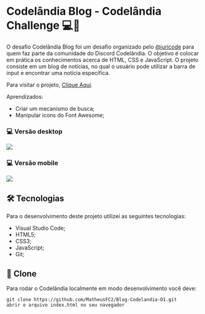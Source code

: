 # Codelândia Blog - Codelândia Challenge 💻💙

O desafio Codelândia Blog foi um desafio organizado pelo <a href="https://github.com/iuricode">@iuricode</a> para quem faz parte da comunidade do Discord Codelândia. O objetivo é colocar em prática os conhecimentos acerca de HTML, CSS e JavaScript. 
O projeto consiste em um blog de notícias, no qual o usuário pode utilizar a barra de input e encontrar uma notícia específica.

Para visitar o projeto, <a href="https://blog-codelandia-d1.vercel.app/">Clique Aqui</a>.

Aprendizados:
<ul>
  <li>Criar um mecanismo de busca;</li>
  <li>Manipular icons do Font Awesome;</li>
</ul> 

### 💻 Versão desktop
![](https://user-images.githubusercontent.com/75141156/123957175-da375500-d981-11eb-8782-2f303b347929.gif)


### 💻 Versão mobile
![](https://user-images.githubusercontent.com/75141156/123957285-fa671400-d981-11eb-99b3-f8565b097d5c.gif)

## 🛠 Tecnologias
Para o desenvolvimento deste projeto utilizei as seguintes tecnologias:
<ul>
  <li>Visual Studio Code;</li>
  <li>HTML5;</li>
  <li>CSS3;</li>
  <li>JavaScript;</li>
  <li>Git;</li>
</ul>

## 💾 Clone
Para rodar o Codelândia localmente em modo desenvolvimento você deve:
```
git clone https://github.com/MatheusFC2/Blog-Codelandia-D1.git
abrir o arquivo index.html no seu navegador
```
